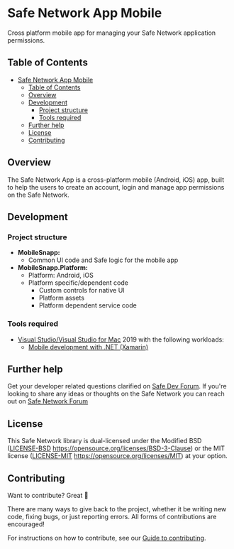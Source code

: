 # Safe Network App Mobile

Cross platform mobile app for managing your Safe Network application permissions.

## Table of Contents

- [Safe Network App Mobile](#safe-network-app-mobile)
  - [Table of Contents](#table-of-contents)
  - [Overview](#overview)
  - [Development](#development)
    - [Project structure](#project-structure)
    - [Tools required](#tools-required)
  - [Further help](#further-help)
  - [License](#license)
  - [Contributing](#contributing)

## Overview

The Safe Network App is a cross-platform mobile (Android, iOS) app, built to help the users to create an account, login and manage app permissions on the Safe Network.

## Development

### Project structure

* **MobileSnapp:**
  * Common UI code and Safe logic for the mobile app
* **MobileSnapp.Platform:**
  * Platform: Android, iOS
  * Platform specific/dependent code
    * Custom controls for native UI
    * Platform assets
    * Platform dependent service code

### Tools required

* [Visual Studio/Visual Studio for Mac](https://visualstudio.microsoft.com/) 2019 with the following workloads:
    * [Mobile development with .NET (Xamarin)](https://visualstudio.microsoft.com/vs/visual-studio-workloads/)

## Further help

Get your developer related questions clarified on [Safe Dev Forum](https://forum.safedev.org/). If you're looking to share any ideas or thoughts on the Safe Network you can reach out on [Safe Network Forum](https://safenetforum.org/)

## License

This Safe Network library is dual-licensed under the Modified BSD ([LICENSE-BSD](LICENSE-BSD) https://opensource.org/licenses/BSD-3-Clause) or the MIT license ([LICENSE-MIT](LICENSE-MIT) https://opensource.org/licenses/MIT) at your option.

## Contributing

Want to contribute? Great :tada:

There are many ways to give back to the project, whether it be writing new code, fixing bugs, or just reporting errors. All forms of contributions are encouraged!

For instructions on how to contribute, see our [Guide to contributing](https://github.com/maidsafe/QA/blob/master/CONTRIBUTING.md).
